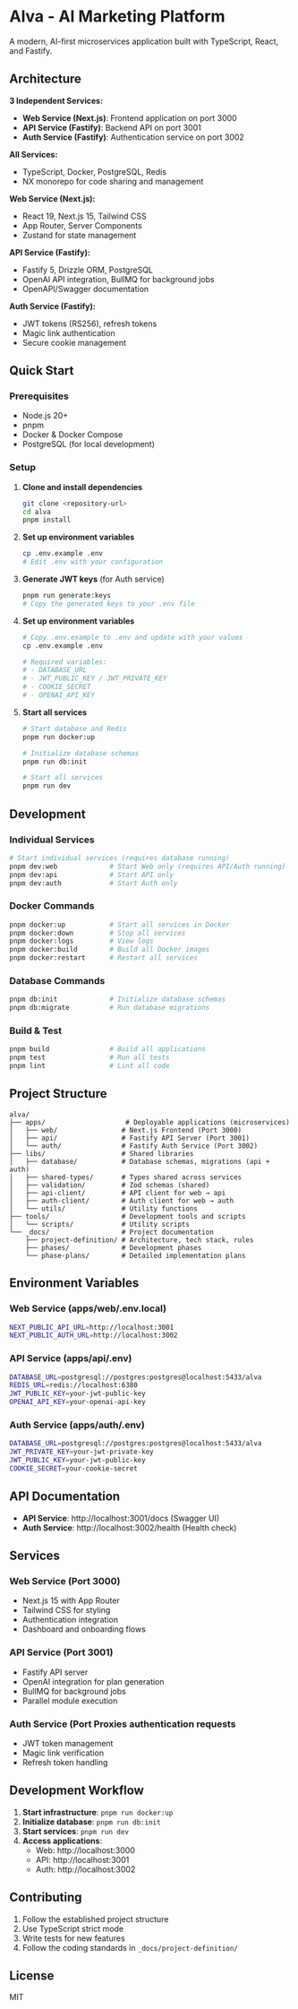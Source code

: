 # Alva - AI Marketing Platform

A modern, AI-first microservices application built with TypeScript, React, and Fastify.

## Architecture

**3 Independent Services:**
- **Web Service (Next.js)**: Frontend application on port 3000
- **API Service (Fastify)**: Backend API on port 3001  
- **Auth Service (Fastify)**: Authentication service on port 3002

**All Services:**
- TypeScript, Docker, PostgreSQL, Redis
- NX monorepo for code sharing and management

**Web Service (Next.js):**
- React 19, Next.js 15, Tailwind CSS
- App Router, Server Components
- Zustand for state management

**API Service (Fastify):**
- Fastify 5, Drizzle ORM, PostgreSQL
- OpenAI API integration, BullMQ for background jobs
- OpenAPI/Swagger documentation

**Auth Service (Fastify):**
- JWT tokens (RS256), refresh tokens
- Magic link authentication
- Secure cookie management

## Quick Start

### Prerequisites

- Node.js 20+
- pnpm
- Docker & Docker Compose
- PostgreSQL (for local development)

### Setup

1. **Clone and install dependencies**
   ```bash
   git clone <repository-url>
   cd alva
   pnpm install
   ```

2. **Set up environment variables**
   ```bash
   cp .env.example .env
   # Edit .env with your configuration
   ```

3. **Generate JWT keys** (for Auth service)
   ```bash
   pnpm run generate:keys
   # Copy the generated keys to your .env file
   ```

4. **Set up environment variables**
   ```bash
   # Copy .env.example to .env and update with your values
   cp .env.example .env
   
   # Required variables:
   # - DATABASE_URL
   # - JWT_PUBLIC_KEY / JWT_PRIVATE_KEY
   # - COOKIE_SECRET
   # - OPENAI_API_KEY
   ```

5. **Start all services**
   ```bash
   # Start database and Redis
   pnpm run docker:up
   
   # Initialize database schemas
   pnpm run db:init
   
   # Start all services
   pnpm run dev
   ```

## Development

### Individual Services

```bash
# Start individual services (requires database running)
pnpm dev:web             # Start Web only (requires API/Auth running)
pnpm dev:api             # Start API only
pnpm dev:auth            # Start Auth only
```

### Docker Commands

```bash
pnpm docker:up           # Start all services in Docker
pnpm docker:down         # Stop all services
pnpm docker:logs         # View logs
pnpm docker:build        # Build all Docker images
pnpm docker:restart      # Restart all services
```

### Database Commands

```bash
pnpm db:init             # Initialize database schemas
pnpm db:migrate          # Run database migrations
```

### Build & Test

```bash
pnpm build               # Build all applications
pnpm test                # Run all tests
pnpm lint                # Lint all code
```

## Project Structure

```
alva/
├── apps/                    # Deployable applications (microservices)
│   ├── web/                # Next.js Frontend (Port 3000)
│   ├── api/                # Fastify API Server (Port 3001)
│   └── auth/               # Fastify Auth Service (Port 3002)
├── libs/                   # Shared libraries
│   ├── database/           # Database schemas, migrations (api + auth)
│   ├── shared-types/       # Types shared across services
│   ├── validation/         # Zod schemas (shared)
│   ├── api-client/         # API client for web → api
│   ├── auth-client/        # Auth client for web → auth
│   └── utils/              # Utility functions
├── tools/                  # Development tools and scripts
│   └── scripts/            # Utility scripts
└── _docs/                  # Project documentation
    ├── project-definition/ # Architecture, tech stack, rules
    ├── phases/             # Development phases
    └── phase-plans/        # Detailed implementation plans
```

## Environment Variables

### Web Service (apps/web/.env.local)

```bash
NEXT_PUBLIC_API_URL=http://localhost:3001
NEXT_PUBLIC_AUTH_URL=http://localhost:3002
```

### API Service (apps/api/.env)

```bash
DATABASE_URL=postgresql://postgres:postgres@localhost:5433/alva
REDIS_URL=redis://localhost:6380
JWT_PUBLIC_KEY=your-jwt-public-key
OPENAI_API_KEY=your-openai-api-key
```

### Auth Service (apps/auth/.env)

```bash
DATABASE_URL=postgresql://postgres:postgres@localhost:5433/alva
JWT_PRIVATE_KEY=your-jwt-private-key
JWT_PUBLIC_KEY=your-jwt-public-key
COOKIE_SECRET=your-cookie-secret
```

## API Documentation

- **API Service**: http://localhost:3001/docs (Swagger UI)
- **Auth Service**: http://localhost:3002/health (Health check)

## Services

### Web Service (Port 3000)
- Next.js 15 with App Router
- Tailwind CSS for styling
- Authentication integration
- Dashboard and onboarding flows

### API Service (Port 3001)
- Fastify API server
- OpenAI integration for plan generation
- BullMQ for background jobs
- Parallel module execution

### Auth Service (Port  Proxies authentication requests
- JWT token management
- Magic link verification
- Refresh token handling

## Development Workflow

1. **Start infrastructure**: `pnpm run docker:up`
2. **Initialize database**: `pnpm run db:init`
3. **Start services**: `pnpm run dev`
4. **Access applications**:
   - Web: http://localhost:3000
   - API: http://localhost:3001
   - Auth: http://localhost:3002

## Contributing

1. Follow the established project structure
2. Use TypeScript strict mode
3. Write tests for new features
4. Follow the coding standards in `_docs/project-definition/`

## License

MIT